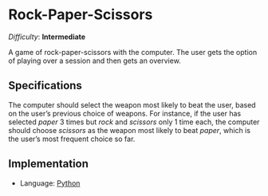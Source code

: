 Rock-Paper-Scissors
===========================

_Difficulty_: __Intermediate__

A game of rock-paper-scissors with the computer. The user gets the option of playing over a session and then gets an overview.

## Specifications ##

The computer should select the weapon most likely to beat the user, based on the user’s previous choice of weapons. 
For instance, if the user has selected _paper_ 3 times but _rock_ and _scissors_ only 1 time each, the computer should 
choose _scissors_ as the weapon most likely to beat _paper_, which is the user’s most frequent choice so far.


## Implementation ##

* Language: [Python](http://python.org)
